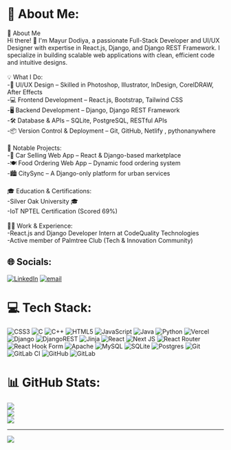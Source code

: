 # 💫 About Me:
🚀 About Me<br>Hi there! 👋 I'm Mayur Dodiya, a passionate Full-Stack Developer and UI/UX Designer with expertise in React.js, Django, and Django REST Framework. I specialize in building scalable web applications with clean, efficient code and intuitive designs.<br><br>💡 What I Do:<br>-🎨 UI/UX Design – Skilled in Photoshop, Illustrator, InDesign, CorelDRAW, After Effects<br>-💻 Frontend Development – React.js, Bootstrap, Tailwind CSS<br>-🖥 Backend Development – Django, Django REST Framework<br>-🛠 Database & APIs – SQLite, PostgreSQL, RESTful APIs<br>-📦 Version Control & Deployment – Git, GitHub, Netlify , pythonanywhere<br><br>📌 Notable Projects:<br>-🚗 Car Selling Web App – React & Django-based marketplace<br>-🍽️ Food Ordering Web App – Dynamic food ordering system<br>-🏙️ CitySync – A Django-only platform for urban services<br><br>🎓 Education & Certifications:<br>-Silver Oak University 🎓<br>-IoT NPTEL Certification (Scored 69%)<br><br>👨‍💻 Work & Experience:<br>-React.js and Django Developer Intern at CodeQuality Technologies<br>-Active member of Palmtree Club (Tech & Innovation Community)


## 🌐 Socials:
[![LinkedIn](https://img.shields.io/badge/LinkedIn-%230077B5.svg?logo=linkedin&logoColor=white)](https://linkedin.com/in/mayurdodiya393) [![email](https://img.shields.io/badge/Email-D14836?logo=gmail&logoColor=white)](mailto:dodiyamayur640@gmail.com) 

# 💻 Tech Stack:
![CSS3](https://img.shields.io/badge/css3-%231572B6.svg?style=for-the-badge&logo=css3&logoColor=white) ![C](https://img.shields.io/badge/c-%2300599C.svg?style=for-the-badge&logo=c&logoColor=white) ![C++](https://img.shields.io/badge/c++-%2300599C.svg?style=for-the-badge&logo=c%2B%2B&logoColor=white) ![HTML5](https://img.shields.io/badge/html5-%23E34F26.svg?style=for-the-badge&logo=html5&logoColor=white) ![JavaScript](https://img.shields.io/badge/javascript-%23323330.svg?style=for-the-badge&logo=javascript&logoColor=%23F7DF1E) ![Java](https://img.shields.io/badge/java-%23ED8B00.svg?style=for-the-badge&logo=openjdk&logoColor=white) ![Python](https://img.shields.io/badge/python-3670A0?style=for-the-badge&logo=python&logoColor=ffdd54) ![Vercel](https://img.shields.io/badge/vercel-%23000000.svg?style=for-the-badge&logo=vercel&logoColor=white) ![Django](https://img.shields.io/badge/django-%23092E20.svg?style=for-the-badge&logo=django&logoColor=white) ![DjangoREST](https://img.shields.io/badge/DJANGO-REST-ff1709?style=for-the-badge&logo=django&logoColor=white&color=ff1709&labelColor=gray) ![Jinja](https://img.shields.io/badge/jinja-white.svg?style=for-the-badge&logo=jinja&logoColor=black) ![React](https://img.shields.io/badge/react-%2320232a.svg?style=for-the-badge&logo=react&logoColor=%2361DAFB) ![Next JS](https://img.shields.io/badge/Next.js-%23000000.svg?style=for-the-badge&logo=next.js&logoColor=white)
 ![React Router](https://img.shields.io/badge/React_Router-CA4245?style=for-the-badge&logo=react-router&logoColor=white) ![React Hook Form](https://img.shields.io/badge/React%20Hook%20Form-%23EC5990.svg?style=for-the-badge&logo=reacthookform&logoColor=white) ![Apache](https://img.shields.io/badge/apache-%23D42029.svg?style=for-the-badge&logo=apache&logoColor=white) ![MySQL](https://img.shields.io/badge/mysql-4479A1.svg?style=for-the-badge&logo=mysql&logoColor=white) ![SQLite](https://img.shields.io/badge/sqlite-%2307405e.svg?style=for-the-badge&logo=sqlite&logoColor=white) ![Postgres](https://img.shields.io/badge/postgres-%23316192.svg?style=for-the-badge&logo=postgresql&logoColor=white) ![Git](https://img.shields.io/badge/git-%23F05033.svg?style=for-the-badge&logo=git&logoColor=white) ![GitLab CI](https://img.shields.io/badge/gitlab%20CI-%23181717.svg?style=for-the-badge&logo=gitlab&logoColor=white) ![GitHub](https://img.shields.io/badge/github-%23121011.svg?style=for-the-badge&logo=github&logoColor=white) ![GitLab](https://img.shields.io/badge/gitlab-%23181717.svg?style=for-the-badge&logo=gitlab&logoColor=white)
# 📊 GitHub Stats:
![](https://github-readme-stats.vercel.app/api?username=MayurDodiya393&theme=dark&hide_border=false&include_all_commits=true&count_private=true)<br/>
![](https://github-readme-streak-stats.herokuapp.com/?user=MayurDodiya393&theme=dark&hide_border=false)<br/>
![](https://github-readme-stats.vercel.app/api/top-langs/?username=MayurDodiya393&theme=dark&hide_border=false&include_all_commits=true&count_private=true&layout=compact)

---
[![](https://visitcount.itsvg.in/api?id=MayurDodiya393&icon=0&color=0)](https://visitcount.itsvg.in)

<!-- Proudly created with GPRM ( https://gprm.itsvg.in ) -->
